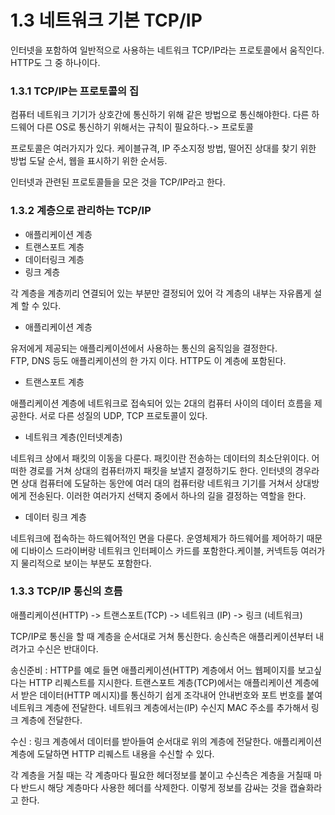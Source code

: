 # 1.3 네트워크 기본 TCP/IP

인터넷을 포함하여 일반적으로 사용하는 네트워크 TCP/IP라는 프로토콜에서 움직인다. HTTP도 그 중 하나이다.

### 1.3.1 TCP/IP는 프로토콜의 집

컴퓨터 네트워크 기기가 상호간에 통신하기 위해 같은 방법으로 통신해야한다. 다른 하드웨어 다른 OS로 통신하기 위해서는 규칙이 필요하다.-&gt; 프로토콜

프로토콜은 여러가지가 있다. 케이블규격, IP 주소지정 방법, 떨어진 상대를 찾기 위한 방법 도달 순서, 웹을 표시하기 위한 순서등.

인터넷과 관련된 프로토콜들을 모은 것을 TCP/IP라고 한다.

### 1.3.2 계층으로 관리하는 TCP/IP

* 애플리케이션 계층
* 트랜스포트 계층
* 데이터링크 계층
* 링크 계층 

각 계층을 계층끼리 연결되어 있는 부분만 결정되어 있어 각 계층의 내부는 자유롭게 설계 할 수 있다.

* 애플리케이션 계층

유저에게 제공되는 애플리케이션에서 사용하는 통신의 움직임을 결정한다.  
FTP, DNS 등도 애플리케이션의 한 가지 이다. HTTP도 이 계층에 포함된다.

* 트랜스포트 계층

애플리케이션 계층에 네트워크로 접속되어 있는 2대의 컴퓨터 사이의 데이터 흐름을 제공한다. 서로 다른 성질의 UDP, TCP 프로토콜이 있다.

* 네트워크 계층\(인터넷계층\)

네트워크 상에서 패킷의 이동을 다룬다. 패킷이란 전송하는 데이터의 최소단위이다. 어떠한 경로를 거쳐 상대의 컴퓨터까지 패킷을 보낼지 결정하기도 한다. 인터넷의 경우라면 상대 컴퓨터에 도달하는 동안에 여러 대의 컴퓨터랑 네트워크 기기를 거쳐서 상대방에게 전송된다. 이러한 여러가지 선택지 중에서 하나의 길을 결정하는 역할을 한다.

* 데이터 링크 계층

네트워크에 접속하는 하드웨어적인 면을 다룬다. 운영체제가 하드웨어를 제어하기 때문에 디바이스 드라이버랑 네트워크 인터페이스 카드를 포함한다.케이블, 커넥트등 여러가지 물리적으로 보이는 부분도 포함한다. 

### 1.3.3 TCP/IP 통신의 흐름

애플리케이션\(HTTP\) -&gt; 트랜스포트\(TCP\) -&gt; 네트워크 \(IP\) -&gt; 링크 \(네트워크\)

TCP/IP로 통신을 할 때 계층을 순서대로 거쳐 통신한다. 송신측은 애플리케이션부터 내려가고 수신은 반대이다. 

송신준비 : HTTP를 예로 들면 애플리케이션\(HTTP\) 계층에서 어느 웹페이지를 보고싶다는 HTTP 리퀘스트를 지시한다. 트랜스포트 계층\(TCP\)에서는 애플리케이션 계층에서 받은 데이터\(HTTP 메시지\)를 통신하기 쉽게 조각내어 안내번호와 포트 번호를 붙여 네트워크 계층에 전달한다. 네트워크 계층에서는\(IP\) 수신지 MAC 주소를 추가해서 링크 계층에 전달한다. 

수신 : 링크 계층에서 데이터를 받아들여 순서대로 위의 계층에 전달한다. 애플리케이션 계층에 도달하면 HTTP 리퀘스트 내용을 수신할 수 있다.

각 계층을 거칠 때는 각 계층마다 필요한 헤더정보를 붙이고 수신측은 계층을 거칠때 마다 반드시 해당 계층마다 사용한 헤더를 삭제한다. 이렇게 정보를 감싸는 것을 캡슐화라고 한다.





